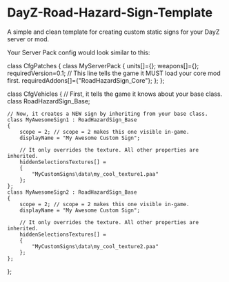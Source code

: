 # DayZ-Road-Hazard-Sign-Template
A simple and clean template for creating custom static signs for your DayZ server or mod.

Your Server Pack config would look similar to this:

class CfgPatches
{
	class MyServerPack
	{
		units[]={};
		weapons[]={};
		requiredVersion=0.1;
		// This line tells the game it MUST load your core mod first.
		requiredAddons[]={"RoadHazardSign_Core"}; 
	};
};

class CfgVehicles
{
	// First, it tells the game it knows about your base class.
	class RoadHazardSign_Base; 

	// Now, it creates a NEW sign by inheriting from your base class.
	class MyAwesomeSign1 : RoadHazardSign_Base
	{
		scope = 2; // scope = 2 makes this one visible in-game.
		displayName = "My Awesome Custom Sign";
		
		// It only overrides the texture. All other properties are inherited.
		hiddenSelectionsTextures[] = 
		{
			"MyCustomSigns\data\my_cool_texture1.paa" 
		};
	};
 	class MyAwesomeSign2 : RoadHazardSign_Base
	{
		scope = 2; // scope = 2 makes this one visible in-game.
		displayName = "My Awesome Custom Sign";
		
		// It only overrides the texture. All other properties are inherited.
		hiddenSelectionsTextures[] = 
		{
			"MyCustomSigns\data\my_cool_texture2.paa" 
		};
	};
};
